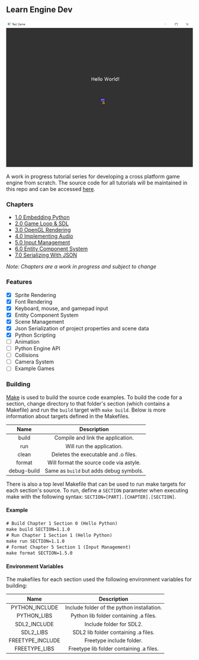 ## Learn Engine Dev

![Test Game Screenshot](https://github.com/Chukobyte/learn-engine-dev/blob/main/assets/images/screenshots/led_3_1.PNG?raw=true)

A work in progress tutorial series for developing a cross platform game engine from scratch.  The source code for all tutorials will be maintained in this repo and can be accessed [here](https://chukobyte.github.io/learn-engine-dev/).

### Chapters

- [1.0 Embedding Python](https://chukobyte.github.io/learn-engine-dev/1.foundation/1.embedding_python/hello_python/)
- [2.0 Game Loop & SDL](https://chukobyte.github.io/learn-engine-dev/1.foundation/2.game_loop_and_sdl/game_loop_introduction/)
- [3.0 OpenGL Rendering](https://chukobyte.github.io/learn-engine-dev/1.foundation/3.opengl_rendering/asset_management/)
- [4.0 Implementing Audio](https://chukobyte.github.io/learn-engine-dev/1.foundation/4.implementing_audio/using_sdl_mixer/)
- [5.0 Input Management](https://chukobyte.github.io/learn-engine-dev/1.foundation/5.input_management/input_events/)
- [6.0 Entity Component System](https://chukobyte.github.io/learn-engine-dev/1.foundation/6.entity_component_system/building_an_ecs/)
- [7.0 Serializing With JSON](https://chukobyte.github.io/learn-engine-dev/1.foundation/7.serializing_with_json/creating_scene_json_files/)

*Note: Chapters are a work in progress and subject to change*

### Features

- [x] Sprite Rendering
- [x] Font Rendering
- [x] Keyboard, mouse, and gamepad input
- [x] Entity Component System
- [x] Scene Management
- [x] Json Serialization of project properties and scene data
- [x] Python Scripting
- [ ] Animation
- [ ] Python Engine API
- [ ] Collisions
- [ ] Camera System
- [ ] Example Games

### Building

[Make](https://www.gnu.org/software/make/) is used to build the source code examples.  To build the code for a section, change directory to that folder's section (which contains a Makefile) and run the `build` target with `make build`.  Below is more information about targets defined in the Makefiles.

| Name        | Description                                  |
|:-----------:|:--------------------------------------------:|
| build       | Compile and link the application.            |
| run         | Will run the application.                    |
| clean       | Deletes the executable and .o files.         |
| format      | Will format the source code via astyle.      |
| debug-build | Same as `build` but adds debug symbols.      |

There is also a top level Makefile that can be used to run make targets for each section's source.  To run, define a `SECTION` parameter when executing make with the following syntax: `SECTION=[PART].[CHAPTER].[SECTION]`.

#### Example

```shell
# Build Chapter 1 Section 0 (Hello Python)
make build SECTION=1.1.0
# Run Chapter 1 Section 1 (Hello Python)
make run SECTION=1.1.0
# Format Chapter 5 Section 1 (Input Management)
make format SECTION=1.5.0
```

#### Environment Variables

The makefiles for each section used the following environment variables for building:

| Name             | Description                                |
|:----------------:|:------------------------------------------:|
| PYTHON_INCLUDE   | Include folder of the python installation. |
| PYTHON_LIBS      | Python lib folder containing .a files.     |
| SDL2_INCLUDE     | Include folder for SDL2.                   |
| SDL2_LIBS        | SDL2 lib folder containing .a files.       |
| FREETYPE_INCLUDE | Freetype include folder.                   |
| FREETYPE_LIBS    | Freetype lib folder containing .a files.   |
